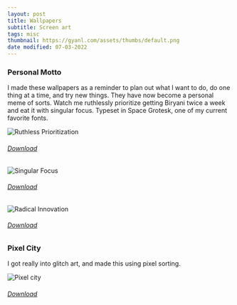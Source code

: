 ```yaml
---
layout: post
title: Wallpapers
subtitle: Screen art
tags: misc
thumbnail: https://gyanl.com/assets/thumbs/default.png
date modified: 07-03-2022
---
```


### Personal Motto

I made these wallpapers as a reminder to plan out what I want to do, do one thing at a time, and try new things. They have now become a personal meme of sorts. Watch me ruthlessly prioritize getting Biryani twice a week and eat it with singular focus. Typeset in Space Grotesk, one of my current favorite fonts.

![Ruthless Prioritization](https://gyanl.com/assets/ruthless.png)
###### [Download](https://gyanl.com/assets/ruthless.png?download=true&filename=ruthless.png)

![Singular Focus](https://gyanl.com/assets/singular.png)

###### [Download](https://gyanl.com/assets/singular.png?download=true&filename=singular.png)

![Radical Innovation](https://gyanl.com/assets/radical.png)

###### [Download](https://gyanl.com/assets/radical.png?download=true&filename=radical.png)

### Pixel City

I got really into glitch art, and made this using pixel sorting. 

![Pixel city](https://gyanl.com/assets/pixelcity.png)
###### [Download](https://gyanl.com/assets/pixelcity.png?download=true&filename=pixelcity.png)
